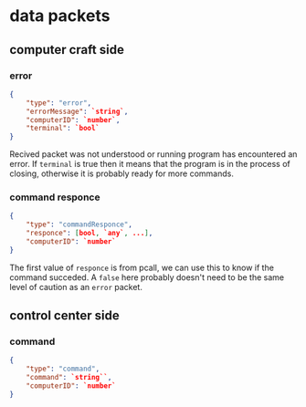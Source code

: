 # data packets
## computer craft side
### error
```json
{
    "type": "error",
    "errorMessage": `string`,
    "computerID": `number`,
    "terminal": `bool`
}
```
Recived packet was not understood or running program has encountered an error.  If `terminal` is true then it means that the program is in the process of closing, otherwise it is probably ready for more commands.
### command responce
```json
{
    "type": "commandResponce",
    "responce": [bool, `any`, ...],
    "computerID": `number`
}
```
The first value of `responce` is from pcall, we can use this to know if the command succeded. A `false` here probably doesn't need to be the same level of caution as an `error` packet.

## control center side
### command
```json
{
    "type": "command",
    "command": `string``,
    "computerID": `number`
}
```
